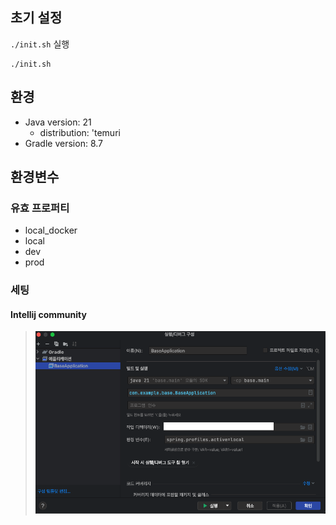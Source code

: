 ## 초기 설정
`./init.sh` 실행

``` shell
./init.sh
```
## 환경
- Java version: 21
  - distribution: 'temuri
- Gradle version: 8.7
## 환경변수
### 유효 프로퍼티
- local_docker
- local
- dev
- prod

### 세팅
#### Intellij community
> ![intellij-community-env](./docs/resource/intellij_comunity_env_set.png)
